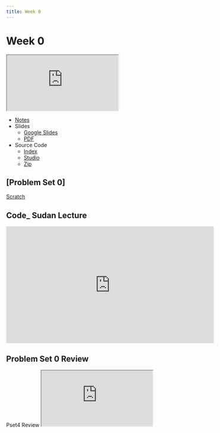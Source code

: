 ```yaml
---
title: Week 0
---
```


# Week 0

<iframe src="https://www.youtube.com/embed/YoXxevp1WRQ"></iframe> 


- <a href="https://cs50.harvard.edu/x/2021/notes/0/">Notes</a>
- Slides
  - <a href="https://docs.google.com/presentation/d/11nbVogBHrI5XWZ5yqg6Lhn7WxvRPTntUDGDzLbPbzC4/edit#slide=id.g41bd77602b_0_5">Google Slides</a>
  - <a href="https://cdn.cs50.net/2020/fall/lectures/0/lecture0.pdf">PDF</a>
- Source Code
  - <a href="https://cdn.cs50.net/2020/fall/lectures/0/src0/">Index</a>
  - <a href="https://scratch.mit.edu/studios/27430410/">Studio</a>
  - <a href="https://cdn.cs50.net/2020/fall/lectures/0/src0.zip">Zip</a>
  
## [Problem Set 0]
[Scratch](https://cs50.harvard.edu/x/2021/psets/0/scratch/)

## Code_ Sudan Lecture
<iframe width="560" height="315" src="https://www.youtube.com/embed/oWYf7puLylk" frameborder="0" allow="accelerometer; autoplay; clipboard-write; encrypted-media; gyroscope; picture-in-picture" allowfullscreen></iframe>

## Problem Set 0 Review 
<div class="box" >Pset4  Review  <iframe src="https://www.youtube.com/embed/E0CKzsv_IzI"></iframe></div>

  

   
  
